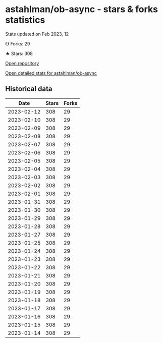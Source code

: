 # astahlman/ob-async - stars & forks statistics

Stats updated on Feb 2023, 12

☋ Forks: 29

★ Stars: 308

[Open repository](https://github.com/astahlman/ob-async)

[Open detailed stats for astahlman/ob-async](https://reviewgithub.com/rep/astahlman/ob-async)

## Historical data
| Date | Stars | Forks |
|------|-------|-------|
| 2023-02-12 | 308 | 29 | 
| 2023-02-10 | 308 | 29 | 
| 2023-02-09 | 308 | 29 | 
| 2023-02-08 | 308 | 29 | 
| 2023-02-07 | 308 | 29 | 
| 2023-02-06 | 308 | 29 | 
| 2023-02-05 | 308 | 29 | 
| 2023-02-04 | 308 | 29 | 
| 2023-02-03 | 308 | 29 | 
| 2023-02-02 | 308 | 29 | 
| 2023-02-01 | 308 | 29 | 
| 2023-01-31 | 308 | 29 | 
| 2023-01-30 | 308 | 29 | 
| 2023-01-29 | 308 | 29 | 
| 2023-01-28 | 308 | 29 | 
| 2023-01-27 | 308 | 29 | 
| 2023-01-25 | 308 | 29 | 
| 2023-01-24 | 308 | 29 | 
| 2023-01-23 | 308 | 29 | 
| 2023-01-22 | 308 | 29 | 
| 2023-01-21 | 308 | 29 | 
| 2023-01-20 | 308 | 29 | 
| 2023-01-19 | 308 | 29 | 
| 2023-01-18 | 308 | 29 | 
| 2023-01-17 | 308 | 29 | 
| 2023-01-16 | 308 | 29 | 
| 2023-01-15 | 308 | 29 | 
| 2023-01-14 | 308 | 29 | 


